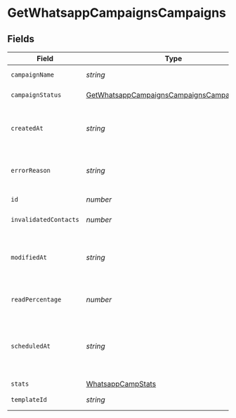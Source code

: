 # GetWhatsappCampaignsCampaigns


## Fields

| Field                                                                                                             | Type                                                                                                              | Required                                                                                                          | Description                                                                                                       | Example                                                                                                           |
| ----------------------------------------------------------------------------------------------------------------- | ----------------------------------------------------------------------------------------------------------------- | ----------------------------------------------------------------------------------------------------------------- | ----------------------------------------------------------------------------------------------------------------- | ----------------------------------------------------------------------------------------------------------------- |
| `campaignName`                                                                                                    | *string*                                                                                                          | :heavy_check_mark:                                                                                                | Name of the WhatsApp Campaign                                                                                     | Test Campaign                                                                                                     |
| `campaignStatus`                                                                                                  | [GetWhatsappCampaignsCampaignsCampaignStatus](../../models/shared/getwhatsappcampaignscampaignscampaignstatus.md) | :heavy_check_mark:                                                                                                | Status of the WhatsApp Campaign                                                                                   | draft                                                                                                             |
| `createdAt`                                                                                                       | *string*                                                                                                          | :heavy_check_mark:                                                                                                | Creation UTC date-time of the WhatsApp template (YYYY-MM-DDTHH:mm:ss.SSSZ)                                        | 2017-06-01T12:30:00Z                                                                                              |
| `errorReason`                                                                                                     | *string*                                                                                                          | :heavy_minus_sign:                                                                                                | Error Reason associated with the WhatsApp campaign sending                                                        |                                                                                                                   |
| `id`                                                                                                              | *number*                                                                                                          | :heavy_check_mark:                                                                                                | ID of the WhatsApp Campaign                                                                                       | 1672035851100690                                                                                                  |
| `invalidatedContacts`                                                                                             | *number*                                                                                                          | :heavy_minus_sign:                                                                                                | Count of invalidated contacts                                                                                     | 0                                                                                                                 |
| `modifiedAt`                                                                                                      | *string*                                                                                                          | :heavy_check_mark:                                                                                                | UTC date-time of last modification of the WhatsApp template (YYYY-MM-DDTHH:mm:ss.SSSZ)                            | 2017-05-01T12:30:00Z                                                                                              |
| `readPercentage`                                                                                                  | *number*                                                                                                          | :heavy_minus_sign:                                                                                                | Read percentage of the the WhatsApp campaign created                                                              | 28.57                                                                                                             |
| `scheduledAt`                                                                                                     | *string*                                                                                                          | :heavy_check_mark:                                                                                                | UTC date-time on which WhatsApp campaign is scheduled. Should be in YYYY-MM-DDTHH:mm:ss.SSSZ format               | 2017-06-01T12:30:00Z                                                                                              |
| `stats`                                                                                                           | [WhatsappCampStats](../../models/shared/whatsappcampstats.md)                                                     | :heavy_minus_sign:                                                                                                | N/A                                                                                                               |                                                                                                                   |
| `templateId`                                                                                                      | *string*                                                                                                          | :heavy_check_mark:                                                                                                | Id of the WhatsApp template                                                                                       | 637660278078655                                                                                                   |